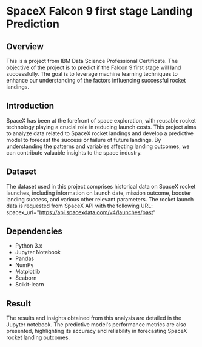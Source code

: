 # SpaceX Falcon 9 first stage Landing Prediction

## Overview
This is a project from IBM Data Science Professional Certificate. The objective of the project is to predict if the Falcon 9 first stage will land successfully. The goal is to leverage machine learning techniques to enhance our understanding 
of the factors influencing successful rocket landings.
## Introduction
SpaceX has been at the forefront of space exploration, with reusable rocket technology playing a crucial role in reducing launch costs. This project aims to analyze data related to SpaceX rocket landings and develop a predictive model to forecast the success or failure of future landings. 
By understanding the patterns and variables affecting landing outcomes, we can contribute valuable insights to the space industry.
## Dataset
The dataset used in this project comprises historical data on SpaceX rocket launches, including information on launch date, mission outcome, booster landing success, and various other relevant parameters. 
The rocket launch data is requested from SpaceX API with the following URL: spacex_url="https://api.spacexdata.com/v4/launches/past"
## Dependencies
* Python 3.x
* Jupyter Notebook
* Pandas
* NumPy
* Matplotlib
* Seaborn
* Scikit-learn
## Result
The results and insights obtained from this analysis are detailed in the Jupyter notebook. The predictive model's performance metrics are also presented, highlighting its accuracy and reliability in forecasting SpaceX rocket landing outcomes.
